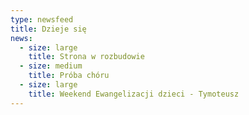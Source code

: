 ```yaml
---
type: newsfeed
title: Dzieje się
news:
  - size: large
    title: Strona w rozbudowie
  - size: medium
    title: Próba chóru
  - size: large
    title: Weekend Ewangelizacji dzieci - Tymoteusz
---
```


